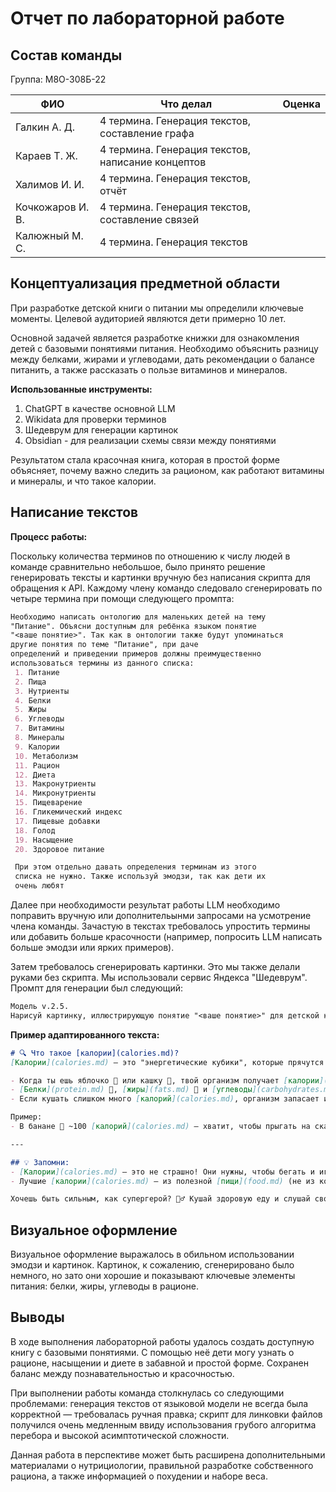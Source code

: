 # Отчет по лабораторной работе

## Состав команды

Группа: М8О-308Б-22

| ФИО         | Что делал           | Оценка |
|-------------|----------------|--------|
| Галкин А. Д.    | 4 термина. Генерация текстов, составление графа |      |
| Караев Т. Ж.    | 4 термина. Генерация текстов, написание концептов | |
| Халимов И. И.   | 4 термина. Генерация текстов, отчёт |  |
| Кочкожаров И. В.| 4 термина. Генерация текстов, составление связей | |
| Калюжный М. С.  | 4 термина. Генерация текстов | |

## Концептуализация предметной области

При разработке детской книги о питании мы определили ключевые моменты. Целевой аудиторией являются дети примерно 10 лет.

Основной задачей является разработке книжки для ознакомления детей с базовыми понятиями питания. Необходимо объяснить разницу между белками, жирами и углеводами, дать рекомендации о балансе питанить, а также рассказать о пользе витаминов и минералов.

**Использованные инструменты:**

1. ChatGPT в качестве основной LLM
2. Wikidata для проверки терминов
3. Шедеврум для генерации картинок
4. Obsidian - для реализации схемы связи между понятиями

Результатом стала красочная книга, которая в простой форме объясняет, почему важно следить за рационом, как работают витамины и минералы, и что такое калории.

## Написание текстов

**Процесс работы:**

Поскольку количества терминов по отношению к числу людей в команде сравнительно небольшое, было принято решение генерировать тексты и картинки вручную без написания скрипта для обращения к API. Каждому члену командо следовало сгенерировать по четыре термина при помощи следующего промпта:

``` markdown
Необходимо написать онтологию для маленьких детей на тему
"Питание". Объясни доступным для ребёнка языком понятие
"<ваше понятие>". Так как в онтологии также будут упоминаться
другие понятия по теме "Питание", при даче
определений и приведении примеров должны преимущественно
использоваться термины из данного списка:
 1. Питание
 2. Пища
 3. Нутриенты
 4. Белки
 5. Жиры
 6. Углеводы
 7. Витамины
 8. Минералы
 9. Калории
 10. Метаболизм
 11. Рацион
 12. Диета
 13. Макронутриенты
 14. Микронутриенты
 15. Пищеварение
 16. Гликемический индекс
 17. Пищевые добавки
 18. Голод
 19. Насыщение
 20. Здоровое питание

 При этом отдельно давать определения терминам из этого
 списка не нужно. Также используй эмодзи, так как дети их
 очень любят
```

Далее при необходимости результат работы LLM необходимо поправить вручную или дополнительынми запросами на усмотрение члена команды. Зачастую в текстах требовалось упростить термины или добавить больше красочности (например, попросить LLM написать больше эмодзи или ярких примеров).

Затем требовалось сгенерировать картинки. Это мы также делали руками без скрипта. Мы использовали сервис Яндекса "Шедеврум". Промпт для генерации был следующий:
```md
Модель v.2.5.
Нарисуй картинку, иллюстрирующую понятие "<ваше понятие>" для детской книжки по питанию
```

**Пример адаптированного текста:**

```markdown
# 🔍 Что такое [калории](calories.md)?
[Калории](calories.md) — это "энергетические кубики", которые прячутся в нашей [пище](food.md)!

- Когда ты ешь яблочко 🍏 или кашку 🥣, твой организм получает [калории](calories.md) — как батарейки для игрушек!
- [Белки](protein.md) 🥚, [жиры](fats.md) 🥑 и [углеводы](carbohydrates.md) 🍞 — главные "поставщики" [калорий](calories.md) (их называют [макронутриенты](macronutrients.md)).
- Если кушать слишком много [калорий](calories.md), организм запасает их (как мишка перед зимой 🐻❄️). Если мало — ты можешь чувствовать [голод](hunger.md) и усталость 😴.

Пример:
- В банане 🍌 ~100 [калорий](calories.md) — хватит, чтобы прыгать на скакалке 15 минут!

---

## 💡 Запомни:
- [Калории](calories.md) — это не страшно! Они нужны, чтобы бегать и играть 🏃♂️.
- Лучшие [калории](calories.md) — из полезной [пищи](food.md) (не из конфет 🍭!).

Хочешь быть сильным, как супергерой? 🦸♂️ Кушай здоровую еду и слушай свой организм!
```

## Визуальное оформление

Визуальное оформление выражалось в обильном использовании эмодзи и картинок. Картинок, к сожалению, сгенерировано было немного, но зато они хорошие и показывают ключевые элементы питания: белки, жиры, углеводы в рационе.

## Выводы

В ходе выполнения лабораторной работы удалось создать доступную книгу с базовыми понятиями. С помощью неё дети могу узнать о рационе, насыщении и диете в забавной и простой форме. Сохранен баланс между познавательностью и красочностью.

При выполнении работы команда столкнулась со следующими проблемами: генерация текстов от языковой модели не всегда была корректной — требовалась ручная правка; скрипт для линковки файлов получился очень медленным ввиду использования грубого алгоритма перебора и высокой асимптотической сложности.

Данная работа в перспективе может быть расширена дополнительными материалами о нутрициологии, правильной разработке собственного рациона, а также информацией о похудении и наборе веса.
